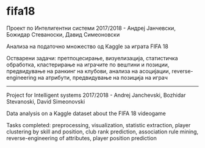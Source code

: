 # fifa18

Проект по Интелигентни системи 2017/2018 - Андреј Јанчевски, Божидар Стеваноски, Давид Симеоновски

Анализа на податочно множество од Kaggle за играта FIFA 18

Остварени задачи: претпоцесирање, визуелизација, статистичка обработка, кластерирање на играчите по вештини и позиции, предвидување на ранкинг на клубови, анализа на асоцијации, reverse-engineering на атрибути, предвидување на позиција на играч

-------------------------------------------------------------------------------------------------
Project for Intelligent systems 2017/2018 - Andrej Janchevski, Bozhidar Stevanoski, David Simeonovski

Data analysis on a Kaggle dataset about the FIFA 18 videogame

Tasks completed: preprocessing, visualization, statistic extraction, player clustering by skill and position, club rank prediction, association rule mining, reverse-engineering of attributes, player position prediction

